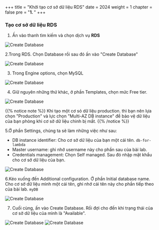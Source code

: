 +++
title = "Khởi tạo cơ sở dữ liệu RDS"
date = 2024
weight = 1
chapter = false
pre = "<b>1. </b>"
+++

### Tạo cơ sở dữ liệu RDS

1. Ấn vào thanh tìm kiếm và chọn dịch vụ **RDS**

![Create Database](../../images/1/1.0.png)

2.Trong RDS. Chọn Database rồi sau đó ấn vào "Create Database"

![Create Database](../../images/1/1.1.png)

3. Trong Engine options, chọn MySQL

![Create Database](../../images/1/1.2.png)

4. Giữ nguyên những thứ khác, ở phần Templates, chọn mức Free tier.

![Create Database](../../images/1/1.7.png)


{{% notice note %}}
Khi tạo một cơ sỏ dữ liệu production. thì bạn nên lựa chọn "Production" và lực chọn "Multi-AZ DB instance" để bảo vệ dữ liệu của bạn phòng khi cơ sở dữ liệu chinh bị mất.
{{% /notice %}}

5.Ở phần Settings, chúng ta sẽ làm những việc như sau:
  - DB instance identifier: Cho cơ sở dữ liệu của bạn một cái tên. `db-for-lambda`
  - Master username: ghi nhớ username này cho phần sau của bài lab.
  - Credentials management: Chọn Self managed. Sau đó nhập mật khẩu cho cơ sở dữ liệu của bạn.

  ![Create Database](../../images/1/1.4.png)

6.Kéo xuống đến Additional configuration. Ở phần Initial database name. Cho cơ sở dữ liệu mình một cái tên, ghi nhớ cái tên này cho phần tiếp theo của bài lab. `myDB`

  ![Create Database](../../images/1/1.5.png)

7. Cuối cùng, ấn vào Create Database. Rồi đợi cho đến khi trạng thái của cơ sở dữ liệu của mình là "Available".

  ![Create Database](../../images/1/1.6.png)
  ![Create Database](../../images/1/1.8.png)